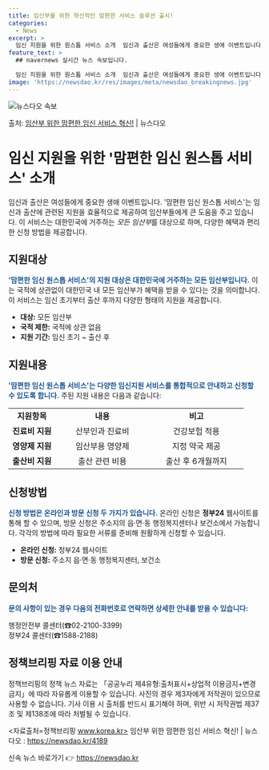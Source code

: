 ```yaml
---
title: 임신부를 위한 혁신적인 맘편한 서비스 솔루션 출시!
categories:
  - News
excerpt: >
  임신 지원을 위한 원스톱 서비스 소개  임신과 출산은 여성들에게 중요한 생애 이벤트입니다. 임신 지원과 출산…
feature_text: >
  ## navernews 실시간 뉴스 속보입니다.

  임신 지원을 위한 원스톱 서비스 소개  임신과 출산은 여성들에게 중요한 생애 이벤트입니다. 임신 지원과 출산…
image: 'https://newsdao.kr/res/images/meta/newsdao_breakingnews.jpg'
---
```


![뉴스다오 속보](https://newsdao.kr/res/images/meta/newsdao_breakingnews.jpg)

<p>출처: <a href="https://newsdao.kr/4189" rel="dofollow">임산부 위한 맘편한 임신 서비스 혁신!</a> | 뉴스다오</p>

<h1>임신 지원을 위한 '맘편한 임신 원스톱 서비스' 소개</h1>

임신과 출산은 여성들에게 중요한 생애 이벤트입니다. '맘편한 임신 원스톱 서비스'는 임신과 출산에 관련된 지원을 효율적으로 제공하여 임산부들에게 큰 도움을 주고 있습니다. 이 서비스는 대한민국에 거주하는 *모든 임산부*를 대상으로 하며, 다양한 혜택과 편리한 신청 방법을 제공합니다.

<p data-ke-size="size16"></p>

<h2 data-ke-size="size26">지원대상</h2>

<b><span style="color: #1a5490;">'맘편한 임신 원스톱 서비스'의 지원 대상은 대한민국에 거주하는 <b>모든 임산부</b>입니다.</span></b> 이는 국적에 상관없이 대한민국 내 모든 임산부가 혜택을 받을 수 있다는 것을 의미합니다. 이 서비스는 임신 초기부터 출산 후까지 다양한 형태의 지원을 제공합니다.

<ul>
  <li><b>대상:</b> 모든 임산부</li>
  <li><b>국적 제한:</b> 국적에 상관 없음</li>
  <li><b>지원 기간:</b> 임신 초기 ~ 출산 후</li>
</ul>

<p data-ke-size="size16"></p>

<h2 data-ke-size="size26">지원내용</h2>

<b><span style="color: #1a5490;">'맘편한 임신 원스톱 서비스'는 다양한 <b>임신지원 서비스</b>를 통합적으로 안내하고 신청할 수 있도록 합니다.</span></b> 주된 지원 내용은 다음과 같습니다:

<table>
  <colgroup>
    <col style="width: 20%" />
    <col style="width: 40%" />
    <col style="width: 40%" />
  </colgroup>
  <tr>
    <td style="text-align: center; height: 17px;"><b>지원항목</b></td>
    <td style="text-align: center;"><b>내용</b></td>
    <td style="text-align: center;"><b>비고</b></td>
  </tr>
  <tr>
    <td style="text-align: center; height: 17px;"><b>진료비 지원</b></td>
    <td style="text-align: center;">산부인과 진료비</td>
    <td style="text-align: center;">건강보험 적용</td>
  </tr>
  <tr>
    <td style="text-align: center; height: 17px;"><b>영양제 지원</b></td>
    <td style="text-align: center;">임산부용 영양제</td>
    <td style="text-align: center;">지정 약국 제공</td>
  </tr>
  <tr>
    <td style="text-align: center; height: 17px;"><b>출산비 지원</b></td>
    <td style="text-align: center;">출산 관련 비용</td>
    <td style="text-align: center;">출산 후 6개월까지</td>
  </tr>
</table>

<p data-ke-size="size16"></p>

<h2 data-ke-size="size26">신청방법</h2>

<b><span style="color: #1a5490;">신청 방법은 <b>온라인과 방문 신청</b> 두 가지가 있습니다.</span></b> 온라인 신청은 <b>정부24</b> 웹사이트를 통해 할 수 있으며, 방문 신청은 주소지의 읍·면·동 행정복지센터나 보건소에서 가능합니다. 각각의 방법에 따라 필요한 서류를 준비해 원활하게 신청할 수 있습니다.

<ul>
  <li><b>온라인 신청:</b> 정부24 웹사이트</li>
  <li><b>방문 신청:</b> 주소지 읍·면·동 행정복지센터, 보건소</li>
</ul>

<p data-ke-size="size16"></p>

<h2 data-ke-size="size26">문의처</h2>

<b><span style="color: #1a5490;">문의 사항이 있는 경우 다음의 <b>전화번호</b>로 연락하면 상세한 안내를 받을 수 있습니다:</span></b>

행정안전부 콜센터(☎02-2100-3399)<br>
정부24 콜센터(☎1588-2188)

<p data-ke-size="size16"></p>

<h2 data-ke-size="size26">정책브리핑 자료 이용 안내</h2>

정책브리핑의 정책 뉴스 자료는 「공공누리 제4유형:출처표시+상업적 이용금지+변경금지」에 따라 자유롭게 이용할 수 있습니다. 사진의 경우 제3자에게 저작권이 있으므로 사용할 수 없습니다. 기사 이용 시 출처를 반드시 표기해야 하며, 위반 시 저작권법 제37조 및 제138조에 따라 처벌될 수 있습니다.

<자료출처=정책브리핑 www.korea.kr> 임산부 위한 맘편한 임신 서비스 혁신! | 뉴스다오 : <a href="https://newsdao.kr/4189">https://newsdao.kr/4189</a>

<p data-ke-size="size16"></p> 

신속 뉴스 바로가기 👉 <a href="https://newsdao.kr" rel="dofollow">https://newsdao.kr</a>


